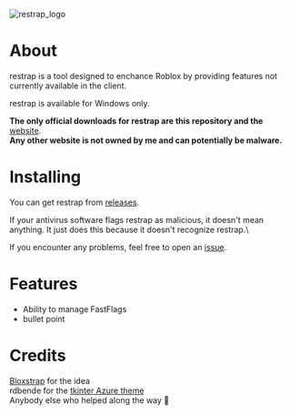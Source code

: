 ![restrap_logo](https://github.com/user-attachments/assets/5f9291a5-f801-4a77-bc5e-cb65435f9245)

# About

restrap is a tool designed to enchance Roblox by providing features not currently available in the client.

restrap is available for Windows only.

**The only official downloads for restrap are this repository and the** [website](https://sites.google.com/view/restrap-roblox).\
**Any other website is not owned by me and can potentially be malware.**

# Installing

You can get restrap from [releases](https://github.com/itstheguy4873/restrap/releases).

If your antivirus software flags restrap as malicious, it doesn't mean anything. It just does this because it doesn't recognize restrap.\

If you encounter any problems, feel free to open an [issue](https://github.com/itstheguy4873/restrap/issues).

# Features

* Ability to manage FastFlags
* bullet point

# Credits

[Bloxstrap](https://github.com/bloxstraplabs/bloxstrap/) for the idea\
rdbende for the [tkinter Azure theme](https://github.com/rdbende/Azure-ttk-theme)\
Anybody else who helped along the way 🙂


